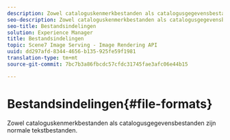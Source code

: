 ```yaml
---
description: Zowel cataloguskenmerkbestanden als catalogusgegevensbestanden zijn normale tekstbestanden.
seo-description: Zowel cataloguskenmerkbestanden als catalogusgegevensbestanden zijn normale tekstbestanden.
seo-title: Bestandsindelingen
solution: Experience Manager
title: Bestandsindelingen
topic: Scene7 Image Serving - Image Rendering API
uuid: dd297afd-8344-4656-b135-925fe59f1981
translation-type: tm+mt
source-git-commit: 7bc7b3a86fbcdc57cfdc31745fae3afc06e44b15

---
```



# Bestandsindelingen{#file-formats}

Zowel cataloguskenmerkbestanden als catalogusgegevensbestanden zijn normale tekstbestanden.

